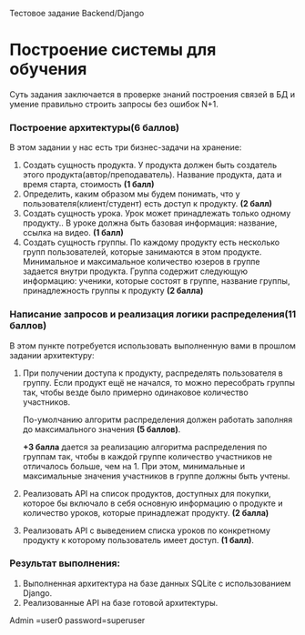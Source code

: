 Тестовое задание Backend/Django


# Построение системы для обучения

Суть задания заключается в проверке знаний построения связей в БД и умение правильно строить запросы без ошибок N+1.

### **Построение архитектуры(6 баллов)**

В этом задании у нас есть три бизнес-задачи на хранение:

1. Создать сущность продукта. У продукта должен быть создатель этого продукта(автор/преподаватель). Название продукта, дата и время старта, стоимость **(1 балл)**
2. Определить, каким образом мы будем понимать, что у пользователя(клиент/студент) есть доступ к продукту. **(2 балл)**
3. Создать сущность урока. Урок может принадлежать только одному продукту.. В уроке должна быть базовая информация: название, ссылка на видео. **(1 балл)**
4. Создать сущность группы. По каждому продукту есть несколько групп пользователей, которые занимаются в этом продукте. Минимальное и максимальное количество юзеров в группе задается внутри продукта. Группа содержит следующую информацию: ученики, которые состоят в группе, название группы, принадлежность группы к продукту **(2 балла)**

### **Написание запросов и реализация логики распределения(11 баллов)**

В этом пункте потребуется использовать выполненную вами в прошлом задании архитектуру:

1. При получении доступа к продукту, распределять пользователя в группу. Если продукт ещё не начался, то можно пересобрать группы так, чтобы везде было примерно одинаковое количество участников.
    
    По-умолчанию алгоритм распределения должен работать заполняя до максимального значения **(5 баллов)**.
    
    **+3 балла** дается за реализацию алгоритма распределения по группам так, чтобы в каждой группе количество участников не отличалось больше, чем на 1. При этом, минимальные и максимальные значения участников в группе должны быть учтены.
    
2. Реализовать API на список продуктов, доступных для покупки, которое бы включало в себя основную информацию о продукте и количество уроков, которые принадлежат продукту. **(2 балла)**
3. Реализовать API с выведением списка уроков по конкретному продукту к которому пользователь имеет доступ. **(1 балл)**.

### **Результат выполнения:**

1. Выполненная архитектура на базе данных SQLite с использованием Django.
2. Реализованные API на базе готовой архитектуры.


Admin =user0
password=superuser
